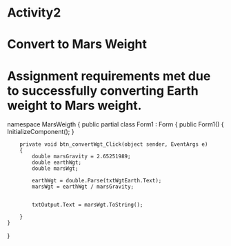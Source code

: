 # Activity2
# Convert to Mars Weight
# Assignment requirements met due to successfully converting Earth weight to Mars weight.

namespace MarsWeigth
{
    public partial class Form1 : Form
    {
        public Form1()
        {
            InitializeComponent();
        }

        private void btn_convertWgt_Click(object sender, EventArgs e)
        {
            double marsGravity = 2.65251989;
            double earthWgt;
            double marsWgt;

            earthWgt = double.Parse(txtWgtEarth.Text);
            marsWgt = earthWgt / marsGravity;


            txtOutput.Text = marsWgt.ToString();

        }
    }
}
